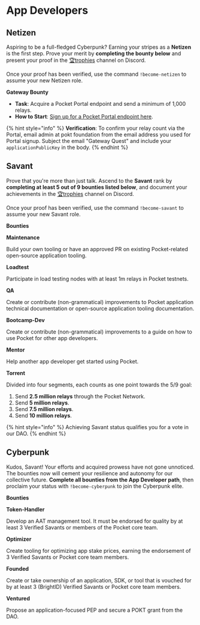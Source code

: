 # App Developers

## Netizen

Aspiring to be a full-fledged Cyberpunk? Earning your stripes as a **Netizen** is the first step. Prove your merit by **completing the bounty below** and present your proof in the [🏆trophies](https://discord.com/channels/553741558869131266/763504639299289138) channel on Discord.

Once your proof has been verified, use the command `!become-netizen` to assume your new Netizen role.

**Gateway Bounty**

* **Task**: Acquire a Pocket Portal endpoint and send a minimum of 1,000 relays.
* **How to Start**: [Sign up for a Pocket Portal endpoint here](https://www.portal.pokt.network/).

{% hint style="info" %}
**Verification**: To confirm your relay count via the Portal, email admin at pokt foundation from the email address you used for Portal signup. Subject the email "Gateway Quest" and include your `applicationPublicKey` in the body.
{% endhint %}

## Savant

Prove that you're more than just talk. Ascend to the **Savant** rank by **completing at least 5 out of 9 bounties listed below**, and document your achievements in the [🏆trophies](https://discord.com/channels/553741558869131266/763504639299289138) channel on Discord.

Once your proof has been verified, use the command `!become-savant` to assume your new Savant role.

**Bounties**

**Maintenance**

Build your own tooling or have an approved PR on existing Pocket-related open-source application tooling.

**Loadtest**

Participate in load testing nodes with at least 1m relays in Pocket testnets.

**QA**

Create or contribute (non-grammatical) improvements to Pocket application technical documentation or open-source application tooling documentation.

**Bootcamp-Dev**

Create or contribute (non-grammatical) improvements to a guide on how to use Pocket for other app developers.

**Mentor**

Help another app developer get started using Pocket.

**Torrent**

Divided into four segments, each counts as one point towards the 5/9 goal:

1. Send **2.5 million relays** through the Pocket Network.
2. Send **5 million relays**.
3. Send **7.5 million relays**.
4. Send **10 million relays**.

{% hint style="info" %}
Achieving Savant status qualifies you for a vote in our DAO.
{% endhint %}

## Cyberpunk

Kudos, Savant! Your efforts and acquired prowess have not gone unnoticed. The bounties now will cement your resilience and autonomy for our collective future. **Complete all bounties from the App Developer path**, then proclaim your status with `!become-cyberpunk` to join the Cyberpunk elite.

**Bounties**

**Token-Handler**

Develop an AAT management tool. It must be endorsed for quality by at least 3 Verified Savants or members of the Pocket core team.

**Optimizer**

Create tooling for optimizing app stake prices, earning the endorsement of 3 Verified Savants or Pocket core team members.

**Founded**

Create or take ownership of an application, SDK, or tool that is vouched for by at least 3 (BrightID) Verified Savants or Pocket core team members.

**Ventured**

Propose an application-focused PEP and secure a POKT grant from the DAO.
